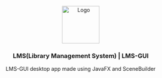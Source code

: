 <br />
<div align="center">
    <a href="https://github.com/pitzzahh/library-management-system)">
        <img src="https://iili.io/Du5RSV.png" alt="Logo" width="100" height="100">
    </a>
    <h3 >LMS(Library Management System) | LMS-GUI</h3>
    <p>LMS-GUI desktop app made using JavaFX and SceneBuilder</p>
</div>
